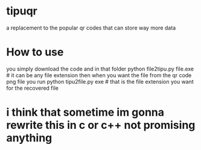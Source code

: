 # tipuqr
a replacement to the popular qr codes that can store way more data

# How to use
you simply download the code and in that folder python file2tipu.py file.exe # it can be any file extension
then when you want the file from the qr code png file you run  python tipu2file.py exe # that is the file extension you want for the recovered file



# i think that sometime im gonna rewrite this in c or c++ not promising anything
